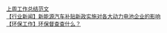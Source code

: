   
[上周工作总结范文](http://www.dianyue.me/archives/102/94ffamk82j09mskl/)  
[【行业新闻】新能源汽车补贴新政实施对各大动力电池企业的影响](http://www.dianyue.me/archives/728/dtjnabms60x0gk7q/)  
[【环保工作】环保督查查什么？](http://www.dianyue.me/archives/178/ozwuuqu0ds0aqtbg/)